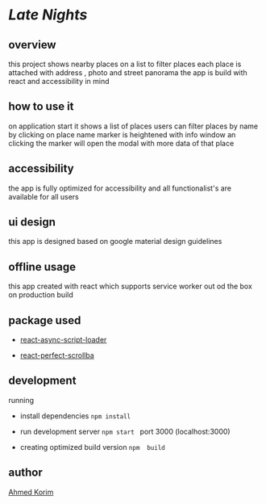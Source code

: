 #  *Late Nights*

## overview

this project shows nearby places on a list to filter places each place is attached with address , photo and street panorama
the app is build with react and accessibility  in mind

## how to use it
on application start it shows a list of places users can filter
places by name by clicking on place name marker 
is heightened with info window
an clicking the marker will open the modal with more data of that place 

## accessibility
 the app is fully optimized for accessibility 
 and all functionalist's are available for all users 
 
 ## ui design 
 this app is designed based on google material design guidelines
 
 ## offline usage
 
 this app created with react which supports service 
 worker out od the box on production build

## package used
 - [react-async-script-loader](https://github.com/leozdgao/react-async-script-loader)
 
 - [react-perfect-scrollba](https://github.com/goldenyz/react-perfect-scrollbar) 
 
 ## development
 running 
 - install dependencies `npm install `
 
 - run development server `npm start `  port 3000 (localhost:3000)

 - creating optimized build version `npm  build`
 
 ## author
 
 [Ahmed Korim](https://github.com/AhmedKorim)
 
 
